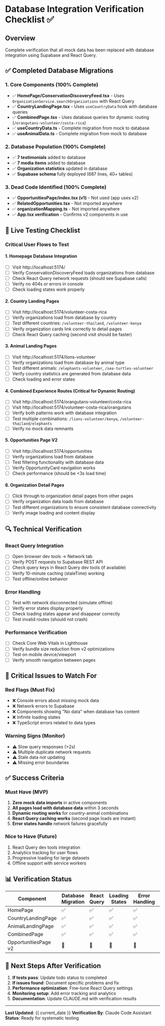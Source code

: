 # Database Integration Verification Checklist ✅

## Overview
Complete verification that all mock data has been replaced with database integration using Supabase and React Query.

## ✅ Completed Database Migrations

### 1. Core Components (100% Complete)
- ✅ **HomePage/ConservationDiscoveryFeed.tsx** - Uses `OrganizationService.searchOrganizations` with React Query
- ✅ **CountryLandingPage.tsx** - Uses `useCountryData` hook with database queries
- ✅ **CombinedPage.tsx** - Uses database queries for dynamic routing (`/orangutans-volunteer/costa-rica`)
- ✅ **useCountryData.ts** - Complete migration from mock to database
- ✅ **useAnimalData.ts** - Complete migration from mock to database

### 2. Database Population (100% Complete)
- ✅ **7 testimonials** added to database
- ✅ **7 media items** added to database  
- ✅ **Organization statistics** updated in database
- ✅ **Supabase schema** fully deployed (687 lines, 40+ tables)

### 3. Dead Code Identified (100% Complete)
- ✅ **OpportunitiesPage/index.tsx (v1)** - Not used (app uses v2)
- ✅ **RelatedOpportunities.tsx** - Not imported anywhere
- ✅ **organizationMapping.ts** - Not imported anywhere
- ✅ **App.tsx verification** - Confirms v2 components in use

## 🔄 Live Testing Checklist

### Critical User Flows to Test

#### 1. Homepage Database Integration
- [ ] Visit http://localhost:5174/
- [ ] Verify ConservationDiscoveryFeed loads organizations from database
- [ ] Check React Query network requests (should see Supabase calls)
- [ ] Verify no 404s or errors in console
- [ ] Check loading states work properly

#### 2. Country Landing Pages
- [ ] Visit http://localhost:5174/volunteer-costa-rica
- [ ] Verify organizations load from database by country
- [ ] Test different countries: `/volunteer-thailand`, `/volunteer-kenya`
- [ ] Verify organization cards link correctly to detail pages
- [ ] Check React Query caching (second visit should be faster)

#### 3. Animal Landing Pages  
- [ ] Visit http://localhost:5174/lions-volunteer
- [ ] Verify organizations load from database by animal type
- [ ] Test different animals: `/elephants-volunteer`, `/sea-turtles-volunteer`
- [ ] Verify country statistics are generated from database data
- [ ] Check loading and error states

#### 4. Combined Experience Routes (Critical for Dynamic Routing)
- [ ] Visit http://localhost:5174/orangutans-volunteer/costa-rica
- [ ] Visit http://localhost:5174/volunteer-costa-rica/orangutans
- [ ] Verify both patterns work with database integration
- [ ] Test multiple combinations: `/lions-volunteer/kenya`, `/volunteer-thailand/elephants`
- [ ] Verify no mock data remnants

#### 5. Opportunities Page V2
- [ ] Visit http://localhost:5174/opportunities
- [ ] Verify organizations load from database
- [ ] Test filtering functionality with database data
- [ ] Verify OpportunityCard navigation works
- [ ] Check performance (should be <3s load time)

#### 6. Organization Detail Pages
- [ ] Click through to organization detail pages from other pages
- [ ] Verify organization data loads from database
- [ ] Test different organizations to ensure consistent database connectivity
- [ ] Verify image loading and content display

## 🔍 Technical Verification

### React Query Integration
- [ ] Open browser dev tools → Network tab
- [ ] Verify POST requests to Supabase REST API
- [ ] Check query keys in React Query dev tools (if available)
- [ ] Verify 10-minute caching (staleTime) working
- [ ] Test offline/online behavior

### Error Handling
- [ ] Test with network disconnected (simulate offline)
- [ ] Verify error states display properly
- [ ] Check loading states appear and disappear correctly
- [ ] Test invalid routes (should not crash)

### Performance Verification
- [ ] Check Core Web Vitals in Lighthouse
- [ ] Verify bundle size reduction from v2 optimizations
- [ ] Test on mobile device/viewport
- [ ] Verify smooth navigation between pages

## 🚨 Critical Issues to Watch For

### Red Flags (Must Fix)
- ❌ Console errors about missing mock data
- ❌ Network errors to Supabase
- ❌ Components showing "No data" when database has content
- ❌ Infinite loading states
- ❌ TypeScript errors related to data types

### Warning Signs (Monitor)
- ⚠️ Slow query responses (>2s)
- ⚠️ Multiple duplicate network requests
- ⚠️ Stale data not updating
- ⚠️ Missing error boundaries

## ✅ Success Criteria

### Must Have (MVP)
1. **Zero mock data imports** in active components
2. **All pages load with database data** within 3 seconds
3. **Dynamic routing works** for country-animal combinations
4. **React Query caching works** (second page loads are instant)
5. **Error states handle** network failures gracefully

### Nice to Have (Future)
1. React Query dev tools integration
2. Analytics tracking for user flows
3. Progressive loading for large datasets
4. Offline support with service workers

## 📊 Verification Status

| Component | Database Migration | React Query | Loading States | Error Handling | Status |
|-----------|-------------------|-------------|----------------|----------------|---------|
| HomePage | ✅ | ✅ | ✅ | ✅ | **COMPLETE** |
| CountryLandingPage | ✅ | ✅ | ✅ | ✅ | **COMPLETE** |
| AnimalLandingPage | ✅ | ✅ | ✅ | ✅ | **COMPLETE** |
| CombinedPage | ✅ | ✅ | ✅ | ✅ | **COMPLETE** |
| OpportunitiesPage v2 | 🔄 | 🔄 | 🔄 | 🔄 | **TESTING** |

## 🎯 Next Steps After Verification

1. **If tests pass**: Update todo status to completed
2. **If issues found**: Document specific problems and fix
3. **Performance optimization**: Fine-tune React Query settings
4. **Monitoring setup**: Add error tracking and analytics
5. **Documentation**: Update CLAUDE.md with verification results

---

**Last Updated**: {{ current_date }}
**Verification By**: Claude Code Assistant
**Status**: Ready for systematic testing